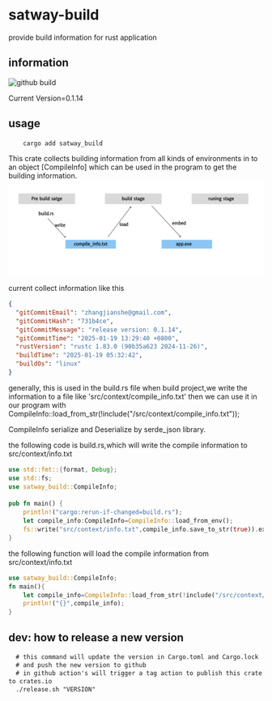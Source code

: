 # satway-build
  provide build information for rust application

## information
![github build](https://github.com/zhangjianshe/satway-build-info/actions/workflows/rust.yml/badge.svg)

Current Version=0.1.14

## usage

```shell
    cargo add satway_build 
```

 This crate collects building information from all kinds of environments in to an object [CompileInfo]
 which can be used in the program to get the building information. 
![information flow](doc/information_flow.png)
 
 current collect information like this
```json
{
  "gitCommitEmail": "zhangjianshe@gmail.com",
  "gitCommitHash": "731b4ce",
  "gitCommitMessage": "release version: 0.1.14",
  "gitCommitTime": "2025-01-19 13:29:40 +0800",
  "rustVersion": "rustc 1.83.0 (90b35a623 2024-11-26)",
  "buildTime": "2025-01-19 05:32:42",
  "buildOs": "linux"
}
```
 generally, this is used in the build.rs file
 when build project,we write the information to a file like 'src/context/compile_info.txt'
 then we can use it in our program with
 CompileInfo::load_from_str(!include("/src/context/compile_info.txt"));

 CompileInfo serialize and Deserialize by serde_json library.

the following code is build.rs,which will write the compile information to src/context/info.txt
```rust
use std::fmt::{format, Debug};
use std::fs;
use satway_build::CompileInfo;

pub fn main() {
    println!("cargo:rerun-if-changed=build.rs");
    let compile_info:CompileInfo=CompileInfo::load_from_env();
    fs::write("src/context/info.txt",compile_info.save_to_str(true)).expect("Unable to write file");
}
```

the following function will load the compile information from src/context/info.txt
```rust
use satway_build::CompileInfo;
fn main(){
    let compile_info=CompileInfo::load_from_str(!include("/src/context/info.txt"));
    println!("{}",compile_info);
}
``` 


## dev: how to release a new version
```shell
  # this command will update the version in Cargo.toml and Cargo.lock
  # and push the new version to github
  # in github action's will trigger a tag action to publish this crate to crates.io
  ./release.sh "VERSION"
```